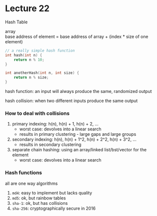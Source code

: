 # Lecture 22

Hash Table

array  
base address of element = base address of array + (index * size of one element)

```c++
// a really simple hash function
int hash(int n) {
	return n % 10;
}

int anotherHash(int n, int size) {
	return n % size;
}
```

hash function: an input will always produce the same, randomized output

hash collision: when two different inputs produce the same output

### How to deal with collisions
1. primary indexing: h(n), h(n) + 1, h(n) + 2, ...
	- worst case: devolves into a linear search
	- results in primary clustering - large gaps and large groups
2. secondary indexing: h(n), h(n) + 1^2, h(n) + 2^2, h(n) + 3^2, ...
	- results in secondary clustering
3. separate chain hashing: using an array/linked list/bst/vector for the element
	- worst case: devolves into a linear search

### Hash functions

all are one way algorithms

1. `md4`: easy to implement but lacks quality
2. `md5`: ok, but rainbow tables
3. `sha-1`: ok, but has collisions
4. `sha-256`: cryptographically secure in 2016
